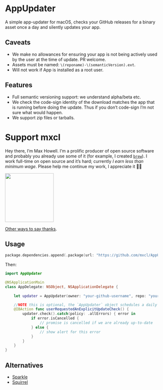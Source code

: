 # AppUpdater

A simple app-updater for macOS, checks your GitHub releases for a binary asset
once a day and silently updates your app.

## Caveats

* We make no allowances for ensuring your app is not being actively used by the user
    at the time of update. PR welcome.
* Assets must be named: `\(reponame)-\(semanticVersion).ext`.
* Will not work if App is installed as a root user.

## Features

* Full semantic versioning support: we understand alpha/beta etc.
* We check the code-sign identity of the download matches the app that is
    running before doing the update. Thus if you don’t code-sign I’m not sure what
    would happen.
* We support zip files or tarballs.

# Support mxcl

Hey there, I’m Max Howell. I’m a prolific producer of open source software and
probably you already use some of it (for example, I created [`brew`]). I work
full-time on open source and it’s hard; currently *I earn less than minimum
wage*. Please help me continue my work, I appreciate it 🙏🏻

<a href="https://www.patreon.com/mxcl">
	<img src="https://c5.patreon.com/external/logo/become_a_patron_button@2x.png" width="160">
</a>

[Other ways to say thanks](http://mxcl.dev/#donate).

[`brew`]: https://brew.sh

## Usage

```swift
package.dependencies.append(.package(url: "https://github.com/mxcl/AppUpdater.git", from: "1.0.0"))
```

Then:

```swift
import AppUpdater

@NSApplicationMain
class AppDelegate: NSObject, NSApplicationDelegate {
    
    let updater = AppUpdater(owner: "your-github-username", repo: "your-github-repo-name")

    //NOTE this is optional, the `AppUpdater` object schedules a daily update check itself    
    @IBAction func userRequestedAnExplicitUpdateCheck() {
        updater.check().catch(policy: .allErrors) { error in
            if error.isCancelled {
                // promise is cancelled if we are already up-to-date
            } else {
                // show alert for this error
            }
        }
    }
}
```

## Alternatives

* [Sparkle](https://github.com/sparkle-project/Sparkle)
* [Squirrel](https://github.com/Squirrel/Squirrel.Mac)
